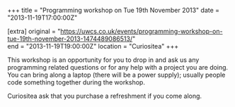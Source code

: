 +++
title = "Programming workshop on Tue 19th November 2013"
date = "2013-11-19T17:00:00Z"

[extra]
original = "https://uwcs.co.uk/events/programming-workshop-on-tue-19th-november-2013-1474489086513/"    
end = "2013-11-19T19:00:00Z"
location = "Curiositea"
+++

This workshop is an opportunity for you to drop in and ask us any programming related questions or for any help with a project you are doing. You can bring along a laptop (there will be a power supply); usually people code something together during the workshop.

Curiositea ask that you purchase a refreshment if you come along.


